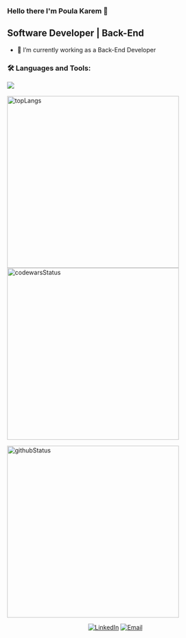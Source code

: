 ### Hello there I'm Poula Karem 👋

## Software Developer | Back-End

<!--
Here are some ideas to get you started:

- 🔭 I’m currently ...
-->
- 🌱 I’m currently working as a Back-End Developer
<!--
- 👯 I’m looking to collaborate on ...
- 🤔 I’m looking for help with ...
- 💬 Ask me about ...
- 📫 How to reach me: ...
- 😄 Pronouns: ...
- ⚡ Fun fact: ...
wordpress
mongodb
-->

### :hammer_and_wrench: Languages and Tools:
<div id="languages&tools" align="left">
  <a href="https://github.com/poula-karem"><img src="https://skillicons.dev/icons?i=js,nodejs,express,npm,postman,postgres,git,github,linux,vscode" /></a>
</div>
<br>
<div id="status" align="left">
  <a href="https://github.com/poula-karem"><img alt="topLangs" width="400rem" src="https://github-readme-stats-git-masterrstaa-rickstaa.vercel.app/api/top-langs/?username=Poula-Karem&layout=compact&theme=transparent&show" /></a>  
  <a href="https://github.com/poula-karem"><img alt="codewarsStatus" width="400rem" 
                                             src="https://github.r2v.ch/codewars?user=Poula Karem&name=true&hide_clan=true&top_languages=true&stroke=%23b362ff&theme=midnight_blue" /></a>

  <a href="https://github.com/poula-karem"><img alt="githubStatus" width="400rem" src="https://github-readme-stats.vercel.app/api?username=Poula-Karem&theme=transparent&show" /></a>

  <!-- 
  <a href="https://github.com/poula-karem"><img alt="leetStatus" width="400rem" src="https://leetcard.jacoblin.cool/poula-karemp?theme=dark" /></a>
  
  <a href="https://github.com/poula-karem"><img width="400rem" src="http://github-readme-streak-stats.herokuapp.com?user=Poula-Karem&theme=transparent&show" /></a>
  -->
</div>

<div id="contacts" align="center">
  <a href="https://www.linkedin.com/in/poula-karem"><img alt="LinkedIn" src="https://img.shields.io/badge/LinkedIn-blue?style=flat-square&logo=linkedin"></a>
  <a href="mailto:paulakaremp@gmail.com"><img alt="Email" src="https://img.shields.io/badge/Email-white?style=flat-square&logo=gmail"></a>
</div>
